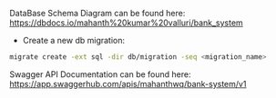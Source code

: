DataBase Schema Diagram can be found here: https://dbdocs.io/mahanth%20kumar%20valluri/bank_system

- Create a new db migration:
``` bash
migrate create -ext sql -dir db/migration -seq <migration_name>
```

Swagger API Documentation can be found here: https://app.swaggerhub.com/apis/mahanthwq/bank-system/v1
